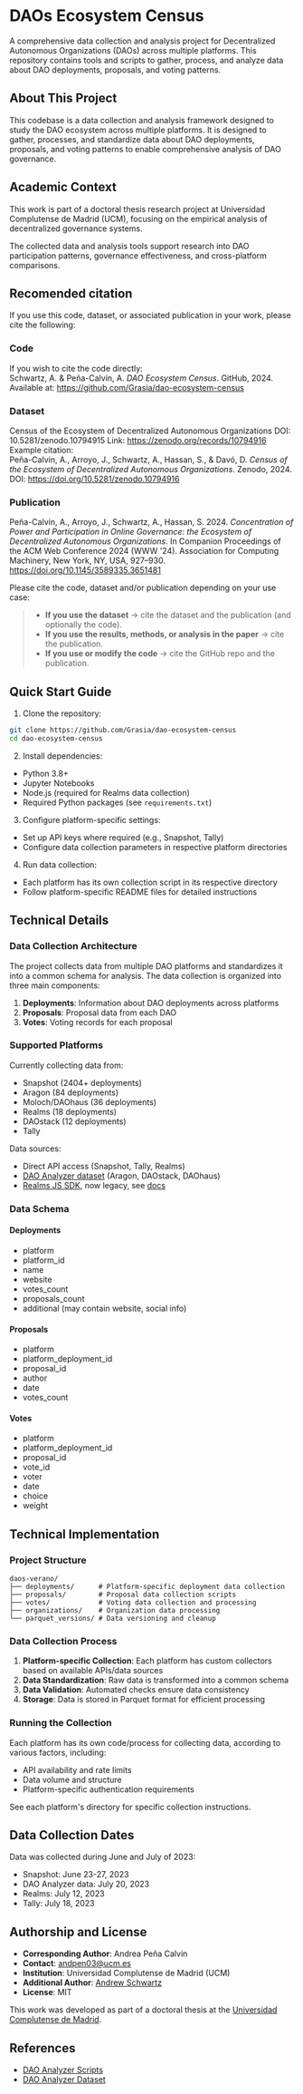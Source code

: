 # DAOs Ecosystem Census

A comprehensive data collection and analysis project for Decentralized Autonomous Organizations (DAOs) across multiple platforms. This repository contains tools and scripts to gather, process, and analyze data about DAO deployments, proposals, and voting patterns.

## About This Project

This codebase is a data collection and analysis framework designed to study
the DAO ecosystem across multiple platforms. It is designed to gather, processes,
and standardize data about DAO deployments, proposals, and voting patterns
to enable comprehensive analysis of DAO governance.

## Academic Context

This work is part of a doctoral thesis research project at Universidad
Complutense de Madrid (UCM), focusing on the empirical analysis of
decentralized governance systems.

The collected data and analysis tools support research into DAO participation
patterns, governance effectiveness, and cross-platform comparisons.

## Recomended citation

If you use this code, dataset, or associated publication in your work, please cite the following:

### Code
If you wish to cite the code directly:  
Schwartz, A. & Peña-Calvin, A. *DAO Ecosystem Census*. GitHub, 2024. Available at: https://github.com/Grasia/dao-ecosystem-census

### Dataset
Census of the Ecosystem of Decentralized Autonomous Organizations 
DOI: 10.5281/zenodo.10794915
Link: https://zenodo.org/records/10794916 
Example citation:  
Peña-Calvin, A., Arroyo, J., Schwartz, A., Hassan, S., & Davó, D. *Census of the Ecosystem of Decentralized Autonomous Organizations*. Zenodo, 2024. DOI: https://doi.org/10.5281/zenodo.10794916

### Publication
Peña-Calvin, A., Arroyo, J., Schwartz, A., Hassan, S. 2024. *Concentration of Power and Participation in Online Governance: the Ecosystem of Decentralized Autonomous Organizations*. In Companion Proceedings of the ACM Web Conference 2024 (WWW '24). Association for Computing Machinery, New York, NY, USA, 927–930. https://doi.org/10.1145/3589335.3651481

Please cite the code, dataset and/or publication depending on your use case:
> - **If you use the dataset** → cite the dataset and the publication (and optionally the code).
> - **If you use the results, methods, or analysis in the paper** → cite the publication.
> - **If you use or modify the code** → cite the GitHub repo and the publication.

## Quick Start Guide

1. Clone the repository:
```bash
git clone https://github.com/Grasia/dao-ecosystem-census
cd dao-ecosystem-census
```

2. Install dependencies:
- Python 3.8+
- Jupyter Notebooks
- Node.js (required for Realms data collection)
- Required Python packages (see `requirements.txt`)

3. Configure platform-specific settings:
- Set up API keys where required (e.g., Snapshot, Tally)
- Configure data collection parameters in respective platform directories

4. Run data collection:
- Each platform has its own collection script in its respective directory
- Follow platform-specific README files for detailed instructions

## Technical Details

### Data Collection Architecture

The project collects data from multiple DAO platforms and standardizes it into a common schema for analysis. The data collection is organized into three main components:

1. **Deployments**: Information about DAO deployments across platforms
2. **Proposals**: Proposal data from each DAO
3. **Votes**: Voting records for each proposal

### Supported Platforms

Currently collecting data from:
- Snapshot (2404+ deployments)
- Aragon (84 deployments)
- Moloch/DAOhaus (36 deployments)
- Realms (18 deployments)
- DAOstack (12 deployments)
- Tally

Data sources:
- Direct API access (Snapshot, Tally, Realms)
- [DAO Analyzer dataset](https://www.kaggle.com/datasets/daviddavo/dao-analyzer) (Aragon, DAOstack, DAOhaus)
- [Realms JS SDK](https://www.npmjs.com/package/@solana/spl-governance), now legacy, see [docs](https://docs.realms.today/sdk)

### Data Schema

#### Deployments
- platform
- platform_id
- name
- website
- votes_count
- proposals_count
- additional (may contain website, social info)

#### Proposals
- platform
- platform_deployment_id
- proposal_id
- author
- date
- votes_count

#### Votes
- platform
- platform_deployment_id
- proposal_id
- vote_id
- voter
- date
- choice
- weight

## Technical Implementation

### Project Structure
```
daos-verano/
├── deployments/      # Platform-specific deployment data collection
├── proposals/        # Proposal data collection scripts
├── votes/            # Voting data collection and processing
├── organizations/    # Organization data processing
└── parquet_versions/ # Data versioning and cleanup
```

### Data Collection Process

1. **Platform-specific Collection**: Each platform has custom collectors
based on available APIs/data sources
2. **Data Standardization**: Raw data is transformed into a common schema
3. **Data Validation**: Automated checks ensure data consistency
4. **Storage**: Data is stored in Parquet format for efficient processing

### Running the Collection

Each platform has its own code/process for collecting data, according to
various factors, including:

- API availability and rate limits
- Data volume and structure
- Platform-specific authentication requirements

See each platform's directory for specific collection instructions.

## Data Collection Dates

Data was collected during June and July of 2023:
- Snapshot: June 23-27, 2023
- DAO Analyzer data: July 20, 2023
- Realms: July 12, 2023
- Tally: July 18, 2023

## Authorship and License

* **Corresponding Author**: Andrea Peña Calvin
* **Contact**: andpen03@ucm.es
* **Institution**: Universidad Complutense de Madrid (UCM)
* **Additional Author**: [Andrew Schwartz](https://aschwartz.me/)
* **License**: MIT

This work was developed as part of a doctoral thesis at the [Universidad Complutense de Madrid](https://www.ucm.es/).

## References

- [DAO Analyzer Scripts](https://github.com/Grasia/dao-analyzer/blob/master/cache_scripts/README.md)
- [DAO Analyzer Dataset](https://www.kaggle.com/datasets/daviddavo/dao-analyzer)
